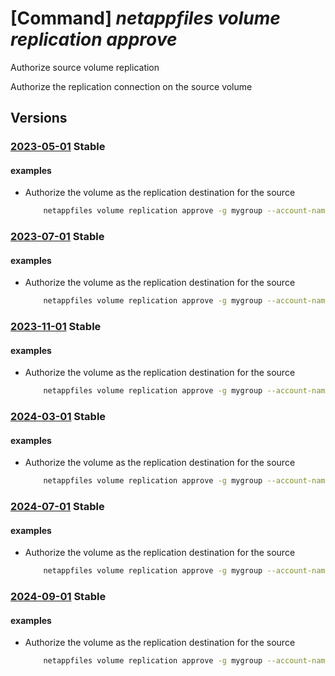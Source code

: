 # [Command] _netappfiles volume replication approve_

Authorize source volume replication

Authorize the replication connection on the source volume

## Versions

### [2023-05-01](/Resources/mgmt-plane/L3N1YnNjcmlwdGlvbnMve30vcmVzb3VyY2Vncm91cHMve30vcHJvdmlkZXJzL21pY3Jvc29mdC5uZXRhcHAvbmV0YXBwYWNjb3VudHMve30vY2FwYWNpdHlwb29scy97fS92b2x1bWVzL3t9L2F1dGhvcml6ZXJlcGxpY2F0aW9u/2023-05-01.xml) **Stable**

<!-- mgmt-plane /subscriptions/{}/resourcegroups/{}/providers/microsoft.netapp/netappaccounts/{}/capacitypools/{}/volumes/{}/authorizereplication 2023-05-01 -->

#### examples

- Authorize the volume as the replication destination for the source
    ```bash
        netappfiles volume replication approve -g mygroup --account-name myaccname --pool-name mypoolname --name mysourcevolname --remote-volume-resource-id /subscriptions/69a75bda-882e-44d5-8431-63421204131c/resourceGroups/mygroup1/providers/Microsoft.NetApp/netAppAccounts/myaccount1/capacityPools/mypool1/volumes/mydestinationvolume
    ```

### [2023-07-01](/Resources/mgmt-plane/L3N1YnNjcmlwdGlvbnMve30vcmVzb3VyY2Vncm91cHMve30vcHJvdmlkZXJzL21pY3Jvc29mdC5uZXRhcHAvbmV0YXBwYWNjb3VudHMve30vY2FwYWNpdHlwb29scy97fS92b2x1bWVzL3t9L2F1dGhvcml6ZXJlcGxpY2F0aW9u/2023-07-01.xml) **Stable**

<!-- mgmt-plane /subscriptions/{}/resourcegroups/{}/providers/microsoft.netapp/netappaccounts/{}/capacitypools/{}/volumes/{}/authorizereplication 2023-07-01 -->

#### examples

- Authorize the volume as the replication destination for the source
    ```bash
        netappfiles volume replication approve -g mygroup --account-name myaccname --pool-name mypoolname --name mysourcevolname --remote-volume-resource-id /subscriptions/69a75bda-882e-44d5-8431-63421204131c/resourceGroups/mygroup1/providers/Microsoft.NetApp/netAppAccounts/myaccount1/capacityPools/mypool1/volumes/mydestinationvolume
    ```

### [2023-11-01](/Resources/mgmt-plane/L3N1YnNjcmlwdGlvbnMve30vcmVzb3VyY2Vncm91cHMve30vcHJvdmlkZXJzL21pY3Jvc29mdC5uZXRhcHAvbmV0YXBwYWNjb3VudHMve30vY2FwYWNpdHlwb29scy97fS92b2x1bWVzL3t9L2F1dGhvcml6ZXJlcGxpY2F0aW9u/2023-11-01.xml) **Stable**

<!-- mgmt-plane /subscriptions/{}/resourcegroups/{}/providers/microsoft.netapp/netappaccounts/{}/capacitypools/{}/volumes/{}/authorizereplication 2023-11-01 -->

#### examples

- Authorize the volume as the replication destination for the source
    ```bash
        netappfiles volume replication approve -g mygroup --account-name myaccname --pool-name mypoolname --name mysourcevolname --remote-volume-resource-id /subscriptions/69a75bda-882e-44d5-8431-63421204131c/resourceGroups/mygroup1/providers/Microsoft.NetApp/netAppAccounts/myaccount1/capacityPools/mypool1/volumes/mydestinationvolume
    ```

### [2024-03-01](/Resources/mgmt-plane/L3N1YnNjcmlwdGlvbnMve30vcmVzb3VyY2Vncm91cHMve30vcHJvdmlkZXJzL21pY3Jvc29mdC5uZXRhcHAvbmV0YXBwYWNjb3VudHMve30vY2FwYWNpdHlwb29scy97fS92b2x1bWVzL3t9L2F1dGhvcml6ZXJlcGxpY2F0aW9u/2024-03-01.xml) **Stable**

<!-- mgmt-plane /subscriptions/{}/resourcegroups/{}/providers/microsoft.netapp/netappaccounts/{}/capacitypools/{}/volumes/{}/authorizereplication 2024-03-01 -->

#### examples

- Authorize the volume as the replication destination for the source
    ```bash
        netappfiles volume replication approve -g mygroup --account-name myaccname --pool-name mypoolname --name mysourcevolname --remote-volume-resource-id /subscriptions/69a75bda-882e-44d5-8431-63421204131c/resourceGroups/mygroup1/providers/Microsoft.NetApp/netAppAccounts/myaccount1/capacityPools/mypool1/volumes/mydestinationvolume
    ```

### [2024-07-01](/Resources/mgmt-plane/L3N1YnNjcmlwdGlvbnMve30vcmVzb3VyY2Vncm91cHMve30vcHJvdmlkZXJzL21pY3Jvc29mdC5uZXRhcHAvbmV0YXBwYWNjb3VudHMve30vY2FwYWNpdHlwb29scy97fS92b2x1bWVzL3t9L2F1dGhvcml6ZXJlcGxpY2F0aW9u/2024-07-01.xml) **Stable**

<!-- mgmt-plane /subscriptions/{}/resourcegroups/{}/providers/microsoft.netapp/netappaccounts/{}/capacitypools/{}/volumes/{}/authorizereplication 2024-07-01 -->

#### examples

- Authorize the volume as the replication destination for the source
    ```bash
        netappfiles volume replication approve -g mygroup --account-name myaccname --pool-name mypoolname --name mysourcevolname --remote-volume-resource-id /subscriptions/69a75bda-882e-44d5-8431-63421204131c/resourceGroups/mygroup1/providers/Microsoft.NetApp/netAppAccounts/myaccount1/capacityPools/mypool1/volumes/mydestinationvolume
    ```

### [2024-09-01](/Resources/mgmt-plane/L3N1YnNjcmlwdGlvbnMve30vcmVzb3VyY2Vncm91cHMve30vcHJvdmlkZXJzL21pY3Jvc29mdC5uZXRhcHAvbmV0YXBwYWNjb3VudHMve30vY2FwYWNpdHlwb29scy97fS92b2x1bWVzL3t9L2F1dGhvcml6ZXJlcGxpY2F0aW9u/2024-09-01.xml) **Stable**

<!-- mgmt-plane /subscriptions/{}/resourcegroups/{}/providers/microsoft.netapp/netappaccounts/{}/capacitypools/{}/volumes/{}/authorizereplication 2024-09-01 -->

#### examples

- Authorize the volume as the replication destination for the source
    ```bash
        netappfiles volume replication approve -g mygroup --account-name myaccname --pool-name mypoolname --name mysourcevolname --remote-volume-resource-id /subscriptions/69a75bda-882e-44d5-8431-63421204131c/resourceGroups/mygroup1/providers/Microsoft.NetApp/netAppAccounts/myaccount1/capacityPools/mypool1/volumes/mydestinationvolume
    ```
